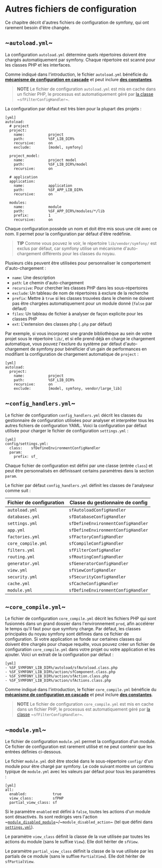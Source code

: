 ﻿Autres fichiers de configuration
=========================

Ce chapitre décrit d'autres fichiers de configuration de symfony, qui ont rarement besoin
d'être changée.

~`autoload.yml`~
----------------

La configuration `autoload.yml` détermine quels répertoires doivent être
chargés automatiquement par symfony. Chaque répertoire est scanné pour les classes PHP et
les interfaces.

Comme indiqué dans l'introduction, le fichier `autoload.yml` bénéficie du
[**mécanisme de configuration en cascade**](#chapter_03_configuration_en_cascade)
et peut inclure [**des constantes**](#chapter_03_constantes).

>**NOTE**
>Le fichier de configuration `autoload.yml`  est mis en cache dans un fichier PHP, le
>processus est automatiquement géré par [la classe](#chapter_14_config_handlers_yml)
>~`sfFilterConfigHandler`~.

La configuration par défaut est très bien pour la plupart des projets :

    [yml]
    autoload:
      # project
      project:
        name:           project
        path:           %SF_LIB_DIR%
        recursive:      on
        exclude:        [model, symfony]

      project_model:
        name:           project model
        path:           %SF_LIB_DIR%/model
        recursive:      on

      # application
      application:
        name:           application
        path:           %SF_APP_LIB_DIR%
        recursive:      on

      modules:
        name:           module
        path:           %SF_APP_DIR%/modules/*/lib
        prefix:         1
        recursive:      on

Chaque configuration possède un nom et doit être mis sous une clé avec ce nom. Il
permet pour la configuration par défaut d'être redéfinie.

>**TIP**
>Comme vous pouvez le voir, le répertoire `lib/vendor/symfony/` est exclus par défaut,
>car symfony utilise un mécanisme d'auto-chargement différents pour les classes du noyau.

Plusieurs clés peuvent être utilisées pour personnaliser le comportement d'auto-chargement :

 * `name`: Une description
 * `path`: Le chemin d'auto-chargement
 * `recursive`: Pour chercher les classes PHP dans les sous-répertoires
 * `exclude`: Un tableau de nom de répertoires à exclure de la recherche
 * `prefix`: Mettre à `true` si les classes trouvées dans le chemin ne doivent pas être chargées automatiquement pour un module donné (`false` par défaut)
 * `files`: Un tableau de fichier à analyser de façon explicite pour les classes PHP
 * `ext`: L'extension des classes php (`.php` par défaut)

Par exemple, si vous incorporez une grande bibliothèque au sein de votre projet sous le
répertoire `lib/`, et si elle prend déjà en charge le chargement automatique, vous pouvez l'exclure
du système par défaut d'auto-chargement de symfony pour bénéficier d'un gain de
performances en modifiant la configuration de chargement automatique de `project` :

    [yml]
    autoload:
      project:
        name:           project
        path:           %SF_LIB_DIR%
        recursive:      on
        exclude:        [model, symfony, vendor/large_lib]

~`config_handlers.yml`~
-----------------------

Le fichier de configuration `config_handlers.yml` décrit les classes du gestionnaire
de configuration utilisées pour analyser et interpréter tous les autres fichiers de configuration
YAML. Voici la configuration par défaut utilisée pour charger le fichier de
configuration `settings.yml` :

    [yml]
    config/settings.yml:
      class:    sfDefineEnvironmentConfigHandler
      param:
        prefix: sf_

Chaque fichier de configuration est défini par une classe (entrée `class`) et peut être
personnalisés en définissant certains paramètres dans la section `param`.

Le fichier par défaut `config_handlers.yml` définit les classes de l'analyseur comme suit :

 | Fichier de configuration | Classe du gestionnaire de config   |
 | ------------------------ | ---------------------------------- |
 | `autoload.yml`           | `sfAutoloadConfigHandler`          |
 | `databases.yml`          | `sfDatabaseConfigHandler`          |
 | `settings.yml`           | `sfDefineEnvironmentConfigHandler` |
 | `app.yml`                | `sfDefineEnvironmentConfigHandler` |
 | `factories.yml`          | `sfFactoryConfigHandler`           |
 | `core_compile.yml`       | `sfCompileConfigHandler`           |
 | `filters.yml`            | `sfFilterConfigHandler`            |
 | `routing.yml`            | `sfRoutingConfigHandler`           |
 | `generator.yml`          | `sfGeneratorConfigHandler`         |
 | `view.yml`               | `sfViewConfigHandler`              |
 | `security.yml`           | `sfSecurityConfigHandler`          |
 | `cache.yml`              | `sfCacheConfigHandler`             |
 | `module.yml`             | `sfDefineEnvironmentConfigHandler` |

~`core_compile.yml`~
--------------------

Le fichier de configuration `core_compile.yml` décrit les fichiers PHP qui sont
fusionnés dans un grand dossier dans l'environnement `prod`, afin accélérer le temps
qu'il faut pour que symfony charge. Par défaut, les classes principales du noyau symfony sont
définies dans ce fichier de configuration. Si votre application se fonde sur certaines classes
qui doivent être chargés pour chaque requête, vous pouvez créer un fichier de configuration
`core_compile.yml` dans votre projet ou votre application et les ajouter. Voici
un extrait de la configuration par défaut :

    [yml]
    - %SF_SYMFONY_LIB_DIR%/autoload/sfAutoload.class.php
    - %SF_SYMFONY_LIB_DIR%/action/sfComponent.class.php
    - %SF_SYMFONY_LIB_DIR%/action/sfAction.class.php
    - %SF_SYMFONY_LIB_DIR%/action/sfActions.class.php

Comme indiqué dans l'introduction, le fichier `core_compile.yml` bénéficie du
[**mécanisme de configuration en cascade**](#chapter_03_configuration_en_cascade)
et peut inclure [**des constantes**](#chapter_03_constantes).

>**NOTE**
>Le fichier de configuration `core_compile.yml` est mis en cache dans un fichier PHP, le
>processus est automatiquement géré par [la classe](#chapter_14_config_handlers_yml)
>~`sfFilterConfigHandler`~.

~`module.yml`~
--------------

Le fichier de configuration `module.yml` permet la configuration d'un module. Ce
fichier de configuration est rarement utilisé et ne peut contenir que les entrées définies
ci-dessous.

Le fichier `module.yml` doit être stocké dans le sous-répertoire `config/` d'un
module pour être chargé par symfony. Le code suivant montre un contenu typique de
`module.yml` avec les valeurs par défaut pour tous les paramètres :

    [yml]
    all:
      enabled:            true
      view_class:         sfPHP
      partial_view_class: sf

Si le paramètre `enabled` est défini à `false`, toutes les actions d'un module sont
désactivés. Ils sont redirigés vers l'action
~[`module_disabled_module`](#chapter_04_the_actions_sub_section)~/~`module_disabled_action`~
(tel que défini dans [`settings.yml`](#chapter_04)).

Le paramètre `view_class` définit la classe de la vue utilisée par toutes les actions du
module (sans le suffixe `View`). Elle doit hériter de `sfView`.

Le paramètre `partial_view_class` définit la classe de la vue utilisée par les partials de
ce module (sans le suffixe `PartialView`). Elle doit hériter de
`sfPartialView`.
